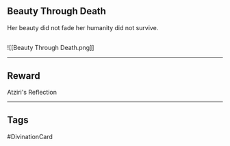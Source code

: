## Beauty Through Death
Her beauty did not fade 
her humanity did not survive.
## 
![[Beauty Through Death.png]]

---
## Reward
Atziri's Reflection

---
## Tags
#DivinationCard